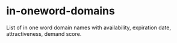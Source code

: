 # in-oneword-domains
List of in one word domain names with availability, expiration date, attractiveness, demand score.
